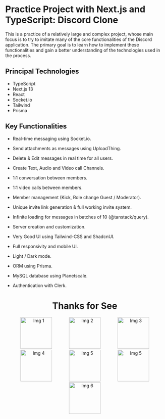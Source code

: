 # Practice Project with Next.js and TypeScript: Discord Clone

This is a practice of a relatively large and complex project, whose main focus is to try to imitate many of the core functionalities of the Discord application. The primary goal is to learn how to implement these functionalities and gain a better understanding of the technologies used in the process.

## Principal Technologies

- TypeScript
- Next.js 13
- React
- Socket.io
- Tailwind
- Prisma

## Key Functionalities

- Real-time messaging using Socket.io.

- Send attachments as messages using UploadThing.

- Delete & Edit messages in real time for all users.

- Create Text, Audio and Video call Channels.

- 1:1 conversation between members.

- 1:1 video calls between members.

- Member management (Kick, Role change Guest / Moderator).

- Unique invite link generation & full working invite system.

- Infinite loading for messages in batches of 10 (@tanstack/query).

- Server creation and customization.

- Very Good UI using Tailwind-CSS and ShadcnUI.

- Full responsivity and mobile UI.

- Light / Dark mode.

- ORM using Prisma.

- MySQL database using Planetscale.

- Authentication with Clerk.

<h1 align="center"> Thanks for See </h1>

<p align="center">
    <img 
        src="https://static-00.iconduck.com/assets.00/discord-icon-2048x2048-nnt62s2u.png" 
        alt="Img 1" 
        width="100" 
        hspace="25"
    />
    <img 
        src="https://w7.pngwing.com/pngs/915/519/png-transparent-typescript-hd-logo-thumbnail.png" 
        alt="Img 2" 
        width="100"
        hspace="25"
    />
    <img 
        src="https://creazilla-store.fra1.digitaloceanspaces.com/icons/3254134/nextjs-icon-icon-sm.png" 
        alt="Img 3" 
        width="100"
        hspace="25"
    />
    <img 
        src="https://seeklogo.com/images/R/react-logo-7B3CE81517-seeklogo.com.png" 
        alt="Img 4" 
        width="100"
        hspace="25"
    />
    <img 
        src="https://static-00.iconduck.com/assets.00/socket-io-icon-2048x2046-tx88w4en.png" 
        alt="Img 5" 
        width="100"
        hspace="25"
    />
    <img 
        src="https://seeklogo.com/images/P/prisma-logo-3805665B69-seeklogo.com.png" 
        alt="Img 5" 
        width="100"
        hspace="25"
    />
    <img 
        src="https://files.raycast.com/sjxs3pxsc6k63ju0fzv8l3cu4v90" 
        alt="Img 6" 
        width="100"
    />
</p>